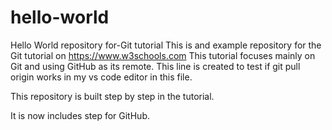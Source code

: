 # hello-world
Hello World repository for-Git tutorial
This is and example repository for the Git tutorial on https://www.w3schools.com
This tutorial focuses mainly on Git and using GitHub as its remote.
This line is created to test if git pull origin works in my vs code editor in this file.

This repository is built step by step in the tutorial.

It is now includes step for GitHub.

